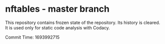 # nftables - master branch

This repository contains frozen state of the repository.
Its history is cleared. It is used only for static code
analysis with Codacy.

Commit Time: 1693992715
